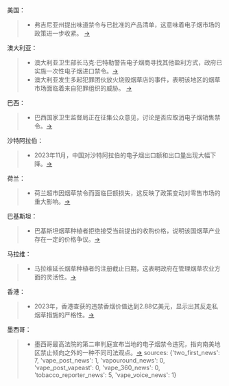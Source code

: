 美国：
> - 弗吉尼亚州提出味道禁令与已批准的产品清单，这意味着电子烟市场的政策进一步收紧。 [→](https://vaporvoice.net/2024/01/13/virginia-proposes-flavor-ban-approved-product-list/)

澳大利亚：
> - 澳大利亚卫生部长马克·巴特勒警告电子烟商寻找其他盈利方式，政府已实施一次性电子烟进口禁令。[→](https://www.2firsts.cn/news/detail?id=8165)
> - 澳大利亚发生多起犯罪团伙放火烧毁烟草店的事件，表明该地区的烟草市场面临着来自犯罪组织的威胁。 [→](https://tobaccoreporter.com/2024/01/14/australian-gangs-torching-tobacco-shops/)

巴西：
> - 巴西国家卫生监督局正在征集公众意见，讨论是否应取消电子烟销售禁令。[→](https://www.2firsts.cn/news/detail?id=8219)

沙特阿拉伯：
> - 2023年11月，中国对沙特阿拉伯的电子烟出口额和出口量出现大幅下降。[→](https://www.2firsts.cn/news/detail?id=8206)

荷兰：
> - 荷兰超市因烟草禁令而面临巨额损失，这反映了政策变动对零售市场的重大影响。[→](https://tobaccoreporter.com/2024/01/14/tobacco-ban-will-cost-dutch-supermarkets-dearly-ing/)

巴基斯坦：
> - 巴基斯坦烟草种植者拒绝接受当前提出的收购价格，说明该国烟草产业存在一定的价格争议。[→](https://tobaccoreporter.com/2024/01/14/pakistan-growers-reject-purchasing-price/)

马拉维：
> - 马拉维延长烟草种植者的注册截止日期，这表明政府在管理烟草农业方面的灵活性。[→](https://tobaccoreporter.com/2024/01/14/malawi-extends-grower-registration-deadline/)

香港：
> - 2023年，香港查获的违禁香烟价值达到2.88亿美元，显示出其反走私烟草措施的严格性。[→](https://tobaccoreporter.com/2024/01/14/hong-kong-2023-cigarette-seizures-hit-288-million/)

墨西哥：
> - 墨西哥最高法院的第二审判庭宣布当地的电子烟禁令违宪，指向南美地区禁止倾向之外的一种不同司法观点。[→](https://www.vapingpost.com/2024/01/14/mexicos-vape-ban-deemed-unconstitutional/)
sources:
{'two_first_news': 7, 'vape_post_news': 1, 'vapouround_news': 0, 'vape_post_vapeast': 0, 'vape_360_news': 0, 'tobacco_reporter_news': 5, 'vape_voice_news': 1}